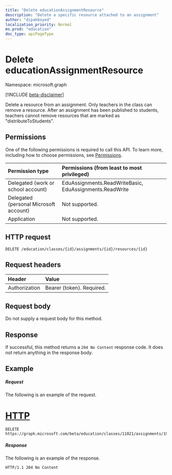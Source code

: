 ```yaml
---
title: "Delete educationAssignmentResource"
description: "Delete a specific resource attached to an assignment"
author: "dipakboyed"
localization_priority: Normal
ms.prod: "education"
doc_type: apiPageType
---
```


# Delete educationAssignmentResource

Namespace: microsoft.graph

[!INCLUDE [beta-disclaimer](../../includes/beta-disclaimer.md)]

Delete a resource from an assignment. Only teachers in the class can remove a resource. After an assignment has been published to students, teachers cannot remove resources that are marked as "distributeToStudents".

## Permissions
One of the following permissions is required to call this API. To learn more, including how to choose permissions, see [Permissions](/graph/permissions-reference).

|Permission type      | Permissions (from least to most privileged)              |
|:--------------------|:---------------------------------------------------------|
|Delegated (work or school account) |  EduAssignments.ReadWriteBasic, EduAssignments.ReadWrite  |
|Delegated (personal Microsoft account) |  Not supported.  |
|Application | Not supported. | 

## HTTP request
<!-- { "blockType": "ignored" } -->
```http
DELETE /education/classes/{id}/assignments/{id}/resources/{id}

```
## Request headers
| Header       | Value |
|:---------------|:--------|
| Authorization  | Bearer {token}. Required.  |

## Request body
Do not supply a request body for this method.


## Response
If successful, this method returns a `204 No Content` response code. It does not return anything in the response body.

## Example
##### Request
The following is an example of the request.

# [HTTP](#tab/http)
<!-- {
  "blockType": "request",
  "name": "delete_educationassignmentresource"
}-->
```http
DELETE https://graph.microsoft.com/beta/education/classes/11021/assignments/19002/resources/22002
```

##### Response
The following is an example of the response. 


<!-- {
  "blockType": "response",
  "truncated": true
} -->
```http
HTTP/1.1 204 No Content
```

<!-- uuid: 8fcb5dbc-d5aa-4681-8e31-b001d5168d79
2015-10-25 14:57:30 UTC -->
<!--
{
  "type": "#page.annotation",
  "description": "Delete educationAssignmentResource",
  "keywords": "",
  "section": "documentation",
  "tocPath": "",
  "suppressions": [
  ]
}
-->


